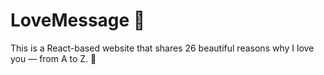 # LoveMessage 💖

This is a React-based website that shares 26 beautiful reasons why I love you — from A to Z. 💌
